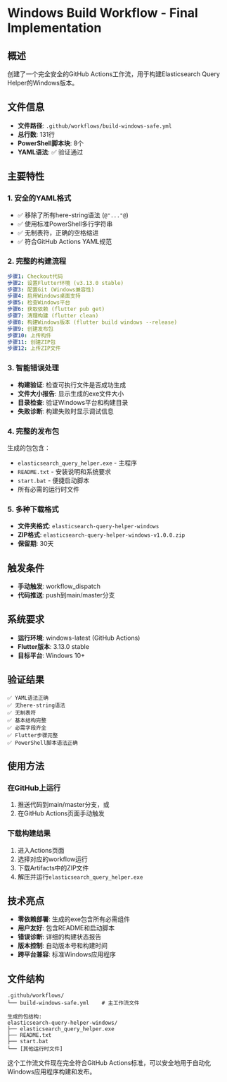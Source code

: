 # Windows Build Workflow - Final Implementation

## 概述
创建了一个完全安全的GitHub Actions工作流，用于构建Elasticsearch Query Helper的Windows版本。

## 文件信息
- **文件路径**: `.github/workflows/build-windows-safe.yml`
- **总行数**: 131行
- **PowerShell脚本块**: 8个
- **YAML语法**: ✅ 验证通过

## 主要特性

### 1. 安全的YAML格式
- ✅ 移除了所有here-string语法 (`@"..."@`)
- ✅ 使用标准PowerShell多行字符串
- ✅ 无制表符，正确的空格缩进
- ✅ 符合GitHub Actions YAML规范

### 2. 完整的构建流程
```yaml
步骤1: Checkout代码
步骤2: 设置Flutter环境 (v3.13.0 stable)
步骤3: 配置Git (Windows兼容性)
步骤4: 启用Windows桌面支持
步骤5: 检查Windows平台
步骤6: 获取依赖 (flutter pub get)
步骤7: 清理构建 (flutter clean)
步骤8: 构建Windows版本 (flutter build windows --release)
步骤9: 创建发布包
步骤10: 上传构件
步骤11: 创建ZIP包
步骤12: 上传ZIP文件
```

### 3. 智能错误处理
- **构建验证**: 检查可执行文件是否成功生成
- **文件大小报告**: 显示生成的exe文件大小
- **目录检查**: 验证Windows平台和构建目录
- **失败诊断**: 构建失败时显示调试信息

### 4. 完整的发布包
生成的包包含：
- `elasticsearch_query_helper.exe` - 主程序
- `README.txt` - 安装说明和系统要求
- `start.bat` - 便捷启动脚本
- 所有必需的运行时文件

### 5. 多种下载格式
- **文件夹格式**: `elasticsearch-query-helper-windows`
- **ZIP格式**: `elasticsearch-query-helper-windows-v1.0.0.zip`
- **保留期**: 30天

## 触发条件
- **手动触发**: workflow_dispatch
- **代码推送**: push到main/master分支

## 系统要求
- **运行环境**: windows-latest (GitHub Actions)
- **Flutter版本**: 3.13.0 stable
- **目标平台**: Windows 10+

## 验证结果
```
✅ YAML语法正确
✅ 无here-string语法
✅ 无制表符
✅ 基本结构完整
✅ 必需字段齐全
✅ Flutter步骤完整
✅ PowerShell脚本语法正确
```

## 使用方法

### 在GitHub上运行
1. 推送代码到main/master分支，或
2. 在GitHub Actions页面手动触发

### 下载构建结果
1. 进入Actions页面
2. 选择对应的workflow运行
3. 下载Artifacts中的ZIP文件
4. 解压并运行`elasticsearch_query_helper.exe`

## 技术亮点
- **零依赖部署**: 生成的exe包含所有必需组件
- **用户友好**: 包含README和启动脚本
- **错误诊断**: 详细的构建状态报告
- **版本控制**: 自动版本号和构建时间
- **跨平台兼容**: 标准Windows应用程序

## 文件结构
```
.github/workflows/
└── build-windows-safe.yml    # 主工作流文件

生成的包结构:
elasticsearch-query-helper-windows/
├── elasticsearch_query_helper.exe
├── README.txt
├── start.bat
└── [其他运行时文件]
```

这个工作流文件现在完全符合GitHub Actions标准，可以安全地用于自动化Windows应用程序构建和发布。